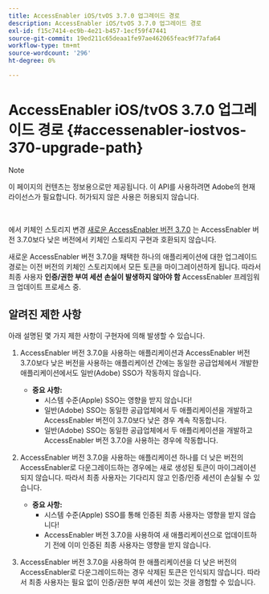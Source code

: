 ```yaml
---
title: AccessEnabler iOS/tvOS 3.7.0 업그레이드 경로
description: AccessEnabler iOS/tvOS 3.7.0 업그레이드 경로
exl-id: f15c7414-ec9b-4e21-b457-1ecf59f47441
source-git-commit: 19ed211c65deaa1fe97ae462065feac9f77afa64
workflow-type: tm+mt
source-wordcount: '296'
ht-degree: 0%

---
```


# AccessEnabler iOS/tvOS 3.7.0 업그레이드 경로 {#accessenabler-iostvos-370-upgrade-path}

>[!NOTE]
>
>이 페이지의 컨텐츠는 정보용으로만 제공됩니다. 이 API를 사용하려면 Adobe의 현재 라이선스가 필요합니다. 허가되지 않은 사용은 허용되지 않습니다.

</br>

에서 키체인 스토리지 변경 [새로운 AccessEnabler 버전 3.7.0](/help/authentication/authn-rn-ios-tvos-370.md) 는 AccessEnabler 버전 3.7.0보다 낮은 버전에서 키체인 스토리지 구현과 호환되지 않습니다.

새로운 AccessEnabler 버전 3.7.0을 채택한 하나의 애플리케이션에 대한 업그레이드 경로는 이전 버전의 키체인 스토리지에서 모든 토큰을 마이그레이션하게 됩니다. 따라서 최종 사용자 **인증/권한 부여 세션 손실이 발생하지 않아야 함** AccessEnabler 프레임워크 업데이트 프로세스 중.

## 알려진 제한 사항

아래 설명된 몇 가지 제한 사항이 구현자에 의해 발생할 수 있습니다.


1. AccessEnabler 버전 3.7.0을 사용하는 애플리케이션과 AccessEnabler 버전 3.7.0보다 낮은 버전을 사용하는 애플리케이션 간에는 동일한 공급업체에서 개발한 애플리케이션에서도 일반(Adobe) SSO가 작동하지 않습니다.

   - **중요 사항:**
      - 시스템 수준(Apple) SSO는 영향을 받지 않습니다!
      - 일반(Adobe) SSO는 동일한 공급업체에서 두 애플리케이션을 개발하고 AccessEnabler 버전이 3.7.0보다 낮은 경우 계속 작동합니다.
      - 일반(Adobe) SSO는 동일한 공급업체에서 두 애플리케이션을 개발하고 AccessEnabler 버전 3.7.0을 사용하는 경우에 작동합니다.

1. AccessEnabler 버전 3.7.0을 사용하는 애플리케이션 하나를 더 낮은 버전의 AccessEnabler로 다운그레이드하는 경우에는 새로 생성된 토큰이 마이그레이션되지 않습니다. 따라서 최종 사용자는 기다리지 않고 인증/인증 세션이 손실될 수 있습니다.

   - **중요 사항:**
      - 시스템 수준(Apple) SSO를 통해 인증된 최종 사용자는 영향을 받지 않습니다!
      - AccessEnabler 버전 3.7.0을 사용하여 새 애플리케이션으로 업데이트하기 전에 이미 인증된 최종 사용자는 영향을 받지 않습니다.

1. AccessEnabler 버전 3.7.0을 사용하여 한 애플리케이션을 더 낮은 버전의 AccessEnabler로 다운그레이드하는 경우 삭제된 토큰은 인식되지 않습니다. 따라서 최종 사용자는 필요 없이 인증/권한 부여 세션이 있는 것을 경험할 수 있습니다.
